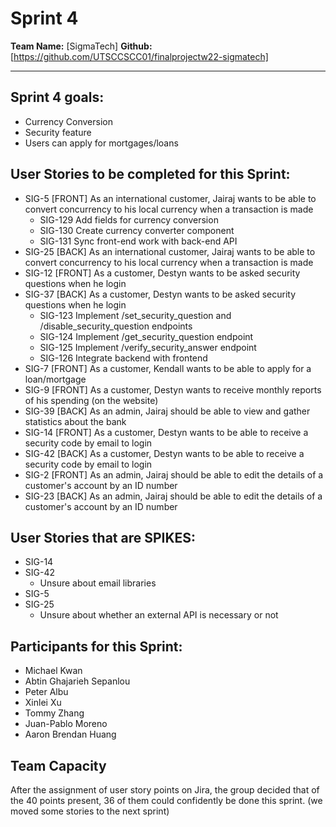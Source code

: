 # Sprint 4

**Team Name:** [SigmaTech]
**Github:** [https://github.com/UTSCCSCC01/finalprojectw22-sigmatech]

---

## Sprint 4 goals:
- Currency Conversion
- Security feature
- Users can apply for mortgages/loans


## User Stories to be completed for this Sprint:
- SIG-5 [FRONT] As an international customer, Jairaj wants to be able to convert concurrency to his local currency when a transaction is made
    - SIG-129 Add fields for currency conversion
    - SIG-130 Create currency converter component
    - SIG-131 Sync front-end work with back-end API
- SIG-25 [BACK] As an international customer, Jairaj wants to be able to convert concurrency to his local currency when a transaction is made
- SIG-12 [FRONT] As a customer, Destyn wants to be asked security questions when he login
- SIG-37 [BACK] As a customer, Destyn wants to be asked security questions when he login
    - SIG-123 Implement /set_security_question and /disable_security_question endpoints
    - SIG-124 Implement /get_security_question endpoint
    - SIG-125 Implement /verify_security_answer endpoint
    - SIG-126 Integrate backend with frontend
- SIG-7 [FRONT] As a customer, Kendall wants to be able to apply for a loan/mortgage
- SIG-9 [FRONT] As a customer, Destyn wants to receive monthly reports of his spending (on the website)
- SIG-39 [BACK] As an admin, Jairaj should be able to view and gather statistics about the bank
- SIG-14 [FRONT] As a customer, Destyn wants to be able to receive a security code by email to login
- SIG-42 [BACK] As a customer, Destyn wants to be able to receive a security code by email to login
- SIG-2 [FRONT] As an admin, Jairaj should be able to edit the details of a customer's account by an ID number
- SIG-23 [BACK] As an admin, Jairaj should be able to edit the details of a customer's account by an ID number

## User Stories that are SPIKES:
- SIG-14
- SIG-42
    - Unsure about email libraries
- SIG-5
- SIG-25
    - Unsure about whether an external API is necessary or not

## Participants for this Sprint:

- Michael Kwan
- Abtin Ghajarieh Sepanlou
- Peter Albu
- Xinlei Xu
- Tommy Zhang
- Juan-Pablo Moreno
- Aaron Brendan Huang

## Team Capacity

After the assignment of user story points on Jira, the group decided that of the 40 points present, 36 of them could confidently be done this sprint. (we moved some stories to the next sprint)
